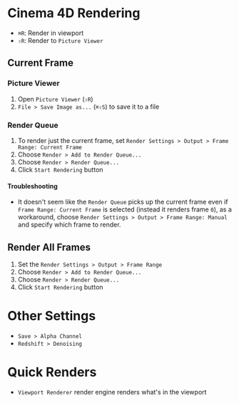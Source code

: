 # Cinema 4D Rendering

- `⌘R`: Render in viewport
- `⇧R`: Render to `Picture Viewer`

## Current Frame

### Picture Viewer

1. Open `Picture Viewer` (`⇧R`)
2. `File > Save Image as...` (`⌘⇧S`) to save it to a file

### Render Queue

1. To render just the current frame, set `Render Settings > Output > Frame Range: Current Frame`
2. Choose `Render > Add to Render Queue...`
3. Choose `Render > Render Queue...`
4. Click `Start Rendering` button

#### Troubleshooting

- It doesn't seem like the `Render Queue` picks up the current frame even if `Frame Range: Current Frame` is selected (instead it renders frame `0`), as a workaround, choose `Render Settings > Output > Frame Range: Manual` and specify which frame to render.

## Render All Frames

1. Set the `Render Settings > Output > Frame Range`
2. Choose `Render > Add to Render Queue...`
3. Choose `Render > Render Queue...`
4. Click `Start Rendering` button

# Other Settings

- `Save > Alpha Channel`
- `Redshift > Denoising`

# Quick Renders

- `Viewport Renderer` render engine renders what's in the viewport
